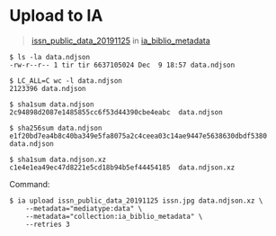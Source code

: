 # Upload to IA

> [issn_public_data_20191125](https://archive.org/details/issn_public_data_20191125) in [ia_biblio_metadata](https://archive.org/details/ia_biblio_metadata)

```
$ ls -la data.ndjson
-rw-r--r-- 1 tir tir 6637105024 Dec  9 18:57 data.ndjson

$ LC_ALL=C wc -l data.ndjson
2123396 data.ndjson

$ sha1sum data.ndjson
2c94898d2087e1485855cc6f53d44390cbe4eabc  data.ndjson

$ sha256sum data.ndjson
e1f20bd7ea4b8c40ba349e5fa8075a2c4ceea03c14ae9447e5638630dbdf5380  data.ndjson

$ sha1sum data.ndjson.xz
c1e4e1ea49ec47d8221e5cd18b94b5ef44454185  data.ndjson.xz

```

Command:

```
$ ia upload issn_public_data_20191125 issn.jpg data.ndjson.xz \
    --metadata="mediatype:data" \
    --metadata="collection:ia_biblio_metadata" \
    --retries 3
```
